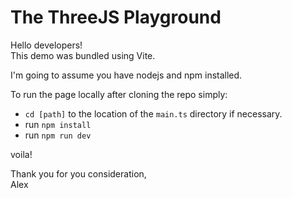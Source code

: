 # The ThreeJS Playground
Hello developers!\
This demo was bundled using Vite.

I'm going to assume you have nodejs and npm installed.

To run the page locally after cloning the repo simply:
- `cd [path]` to the location of the `main.ts` directory if necessary.
- run `npm install`
- run `npm run dev`

voila!


Thank you for you consideration,\
Alex